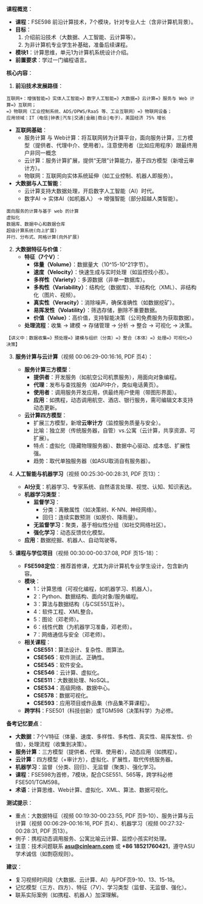 
**课程概览**：
- **课程**：FSE598 前沿计算技术，7个模块，针对专业人士（含非计算机背景）。
- **目标**：
  1. 介绍前沿技术（大数据、人工智能、云计算等）。
  2. 为非计算机专业学生补基础，准备后续课程。
- **模块1**：计算思维，单元1为计算机系统设计介绍。
- **前置要求**：学过一门编程语言。

**核心内容**：

1. **前沿技术发展路径**：

```
互联网+：增强智能=》实体人工智能=》数字人工智能=》大数据=》云计算=》服务与 Web 计算=》互联网；
=》物联网（工业控制系统、ADS/DPWS/RaaS 等、工业互联网）=》物联网设备；
应用领域：IT（电信|钟表|汽车|交通|金融|商业|电子），美国经济 75% 增长
```

   - **互联网基础**：
     - 服务计算 与 Web计算：将互联网转为计算平台，面向服务计算，三方模型（提供者、代理中介、使用者）。注意使用者（比如应用程序）跟最终用户非同一概念
     - 云计算：服务计算扩展，提供“无限”计算能力，基于四方模型（新增云审计方）。
     - 物联网：互联网向实体系统延伸（如工业控制、机器人即服务）。
   - **大数据与人工智能**：
     - 云计算支持大数据处理，开启数字人工智能（AI）时代。
     - 数字AI → 实体AI（如机器人） → 增强智能（部分超越人类智能）。
```
面向服务的计算与基于 web 的计算
虚拟化
数据库、数据中心和数据仓库
超级计算系统(向上扩展)
并行、分布式、网格计算(向外扩展)
```
2. **大数据特征与价值**：
   - **特征（7个V）**：
     - **体量（Volume）**：数据量大（10^15-10^21字节）。
     - **速度（Velocity）**：快速生成与实时处理（如监控找小孩）。
     - **多样性（Variety）**：多源数据（非单一数据库）。
     - **多构性（Variability）**：结构化（数据库）、半结构化（XML）、非结构化（图片、视频）。
     - **真实性（Veracity）**：消除噪声，确保准确性（如数据挖矿）。
     - **易挥发性（Volatility）**：筛选存储，删除不重要数据。
     - **价值（Value）**：高价值，支持智能决策（公司免费服务为获取数据）。
   - **处理流程**：收集 → 建模 → 存储管理 → 分析 → 整合 → 可视化 → 决策。
```注意：
【讲义中：数据收集=》预处理=》建模与组织（分类）=》整合（本体）=》处理=》可视化=》决策】
```
3. **服务计算与云计算**（视频 00:06:29-00:16:16, PDF 页4）：
   - **服务计算三方模型**：
     - **提供者**：开发服务（如航空公司机票服务），用面向对象编程。
     - **代理**：发布与查找服务（如API中介，类似电话黄页）。
     - **使用者**：调用服务开发应用，供最终用户使用（带图形界面）。
     - **应用**：如携程，动态调用航空、酒店、银行服务，需可编辑文本支持动态更新。
   - **云计算四方模型**：
     - 扩展三方模型，新增**云审计方**（监控服务质量与安全）。
     - 比喻：独立房（传统服务器，自管）vs.公寓（云计算，共享资源、可扩展）。
     - 特点：虚拟化（隐藏物理服务器）、数据中心驱动、成本低、扩展性强。
     - 趋势：取代单独服务器（如ASU取消自有服务器）。

4. **人工智能与机器学习**（视频 00:25:30-00:28:31, PDF 页13）：
   - **AI分支**：机器学习、专家系统、自然语言处理、视觉、认知、知识表达。
   - **机器学习类型**：
     - **监督学习**：
       - 分类：离散属性（如决策树、K-NN、神经网络）。
       - 回归：连续实数预测（如房价、降雨量）。
     - **无监督学习**：聚类，基于相似性分组（如社交网络社区）。
     - **强化学习**：动态反馈优化模型。
   - **应用**：数据挖掘、机器人、自动驾驶等。

5. **课程与学位项目**（视频 00:30:00-00:37:08, PDF 页15-18）：
   - **FSE598定位**：推荐首修课，尤其为非计算机专业学生设计，包含新内容。
   - **模块**：
     - 1：计算思维（可视化编程，如机器学习、机器人）。
     - 2：Python、数据结构、面向对象/服务编程。
     - 3：算法与数据结构（与CSE551互补）。
     - 4：软件工程、XML整合。
     - 5：图论（邓老师）。
     - 6：线性代数（为机器学习准备，邓老师）。
     - 7：网络通信与安全（邓老师）。
   - **相关课程**：
     - **CSE551**：算法设计、复杂性、图算法。
     - **CSE565**：软件测试、正确性。
     - **CSE545**：软件安全。
     - **CSE546**：云计算、虚拟化。
     - **CSE511**：大数据处理、NoSQL。
     - **CSE534**：高级网络、数据中心。
     - **CSE578**：数据可视化。
     - **CSE593**：应用项目或作品集（作品集不算课程）。
   - **跨学科**：FSE501（科技创新）或TGM598（决策科学）为必修。

**备考记忆要点**：
- **大数据**：7个V特征（体量、速度、多样性、多构性、真实性、易挥发性、价值），处理流程（收集到决策）。
- **服务计算**：三方模型（提供者、代理、使用者），动态应用（如携程）。
- **云计算**：四方模型（+审计方），虚拟化、扩展性，取代传统服务器。
- **机器学习**：监督（分类、回归）、无监督（聚类）、强化学习。
- **课程**：FSE598为首修，7模块，配合CSE551、565等，跨学科必修FSE501/TGM598。
- **术语**：计算思维、Web计算、虚拟化、XML、算法、数据可视化。

**测试提示**：
- 重点：大数据特征（视频 00:19:30-00:23:55, PDF 页9-10）、服务计算与云计算（视频 00:06:29-00:16:16, PDF 页4）、机器学习（视频 00:27:32-00:28:31, PDF 页13）。
- 例子：携程动态调用服务、公寓比喻云计算、监控小孩实时处理。
- 注意：技术问题联系 **asu@cinlearn.com** 或 **+86 18521760421**，遵守ASU学术诚信（如剽窃规则）。

**建议**：
- 复习视频时间段（大数据、云计算、AI）与PDF页9-10、13、15-18。
- 记忆模型（三方、四方）、特征（7V）、学习类型（监督、无监督、强化）。
- 联系实际案例（如携程、机器人）加深理解。
